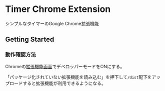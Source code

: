 # Timer Chrome Extension

シンプルなタイマーのGoogle Chrome拡張機能

## Getting Started

### 動作確認方法

Chromeの[拡張機能画面](chrome://extensions/)でデベロッパーモードをONにする。

「パッケージ化されていない拡張機能を読み込む」を押下して`/dist`配下をアップロードすると拡張機能が利用できるようになる。

